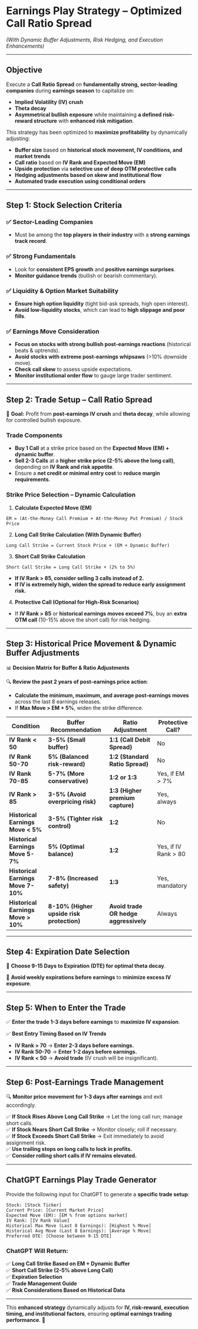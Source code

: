 # **Earnings Play Strategy – Optimized Call Ratio Spread**
*(With Dynamic Buffer Adjustments, Risk Hedging, and Execution Enhancements)*

---

## **Objective**
Execute a **Call Ratio Spread** on **fundamentally strong, sector-leading companies** during **earnings season** to capitalize on:

- **Implied Volatility (IV) crush**
- **Theta decay**
- **Asymmetrical bullish exposure**
while maintaining **a defined risk-reward structure** with **enhanced risk mitigation**.

This strategy has been optimized to **maximize profitability** by dynamically adjusting:

- **Buffer size** based on **historical stock movement, IV conditions, and market trends**
- **Call ratio** based on **IV Rank and Expected Move (EM)**
- **Upside protection** via **selective use of deep OTM protective calls**
- **Hedging adjustments based on skew and institutional flow**
- **Automated trade execution using conditional orders**

---

## **Step 1: Stock Selection Criteria**

### ✅ **Sector-Leading Companies**
- Must be among the **top players in their industry** with a **strong earnings track record**.

### ✅ **Strong Fundamentals**
- Look for **consistent EPS growth** and **positive earnings surprises**.
- **Monitor guidance trends** (bullish or bearish commentary).

### ✅ **Liquidity & Option Market Suitability**
- **Ensure high option liquidity** (tight bid-ask spreads, high open interest).
- **Avoid low-liquidity stocks**, which can lead to **high slippage and poor fills**.

### ✅ **Earnings Move Consideration**
- **Focus on stocks with strong bullish post-earnings reactions** (historical beats & uptrends).
- **Avoid stocks with extreme post-earnings whipsaws** (>10% downside move).
- **Check call skew** to assess upside expectations.
- **Monitor institutional order flow** to gauge large trader sentiment.

---

## **Step 2: Trade Setup – Call Ratio Spread**

📌 **Goal:** Profit from **post-earnings IV crush** and **theta decay**, while allowing for controlled bullish exposure.

### **Trade Components**
- **Buy 1 Call** at a strike price based on the **Expected Move (EM) + dynamic buffer**.
- **Sell 2-3 Calls** at a **higher strike price (2-5% above the long call)**, depending on **IV Rank and risk appetite**.
- Ensure a **net credit or minimal entry cost** to **reduce margin requirements**.

### **Strike Price Selection – Dynamic Calculation**

1. **Calculate Expected Move (EM)**

```
EM = (At-the-Money Call Premium + At-the-Money Put Premium) / Stock Price
```

2. **Long Call Strike Calculation (With Dynamic Buffer)**

```
Long Call Strike = Current Stock Price + (EM + Dynamic Buffer)
```


3. **Short Call Strike Calculation**

```
Short Call Strike = Long Call Strike + (2% to 5%)
```


- **If IV Rank > 85, consider selling 3 calls instead of 2.**
- **If IV is extremely high, widen the spread to reduce early assignment risk.**

4. **Protective Call (Optional for High-Risk Scenarios)**
- If **IV Rank > 85** or **historical earnings moves exceed 7%**, buy an **extra OTM call** (10-15% above the short call) for risk hedging.

---

## **Step 3: Historical Price Movement & Dynamic Buffer Adjustments**

📊 **Decision Matrix for Buffer & Ratio Adjustments**

🔍 **Review the past 2 years of post-earnings price action**:
- **Calculate the minimum, maximum, and average post-earnings moves** across the last 8 earnings releases.
- If **Max Move > EM + 5%**, widen the strike difference.

| **Condition**                      | **Buffer Recommendation**                   | **Ratio Adjustment**                  | **Protective Call?**  |
| ---------------------------------- | ------------------------------------------- | ------------------------------------- | -------------------- |
| **IV Rank < 50**                   | **3-5% (Small buffer)**                     | **1:1 (Call Debit Spread)**            | No                   |
| **IV Rank 50-70**                  | **5% (Balanced risk-reward)**               | **1:2 (Standard Ratio Spread)**       | No                   |
| **IV Rank 70-85**                  | **5-7% (More conservative)**                | **1:2 or 1:3**                        | Yes, if EM > 7%      |
| **IV Rank > 85**                   | **3-5% (Avoid overpricing risk)**           | **1:3 (Higher premium capture)**      | Yes, always          |
| **Historical Earnings Move < 5%**  | **3-5% (Tighter risk control)**             | **1:2**                               | No                   |
| **Historical Earnings Move 5-7%**  | **5% (Optimal balance)**                    | **1:2**                               | Yes, if IV Rank > 80 |
| **Historical Earnings Move 7-10%** | **7-8% (Increased safety)**                 | **1:3**                               | Yes, mandatory       |
| **Historical Earnings Move > 10%** | **8-10% (Higher upside risk protection)** | **Avoid trade OR hedge aggressively** | Always               |

---

## **Step 4: Expiration Date Selection**
📅 **Choose 9-15 Days to Expiration (DTE) for optimal theta decay**.

🚫 **Avoid weekly expirations before earnings** to **minimize excess IV exposure**.

---

## **Step 5: When to Enter the Trade**
✅ **Enter the trade 1-3 days before earnings** to **maximize IV expansion**.

✅ **Best Entry Timing Based on IV Trends**
- **IV Rank > 70** → **Enter 2-3 days before earnings.**
- **IV Rank 50-70** → **Enter 1-2 days before earnings.**
- **IV Rank < 50** → **Avoid trade** (IV crush will be insignificant).

---

## **Step 6: Post-Earnings Trade Management**
🔍 **Monitor price movement for 1-3 days after earnings** and exit accordingly.

✅ **If Stock Rises Above Long Call Strike** → Let the long call run; manage short calls.  
✅ **If Stock Nears Short Call Strike** → Monitor closely; roll if necessary.  
✅ **If Stock Exceeds Short Call Strike** → Exit immediately to avoid assignment risk.  
✅ **Use trailing stops on long calls to lock in profits.**  
✅ **Consider rolling short calls if IV remains elevated.**  

---

## **ChatGPT Earnings Play Trade Generator**
Provide the following input for ChatGPT to generate a **specific trade setup**:

```
Stock: [Stock Ticker]
Current Price: [Current Market Price]
Expected Move (EM): [EM % from options market]
IV Rank: [IV Rank Value]
Historical Max Move (Last 8 Earnings): [Highest % Move]
Historical Avg Move (Last 8 Earnings): [Average % Move]
Preferred DTE: [Choose between 9-15 DTE]
```


### **ChatGPT Will Return:**
✅ **Long Call Strike Based on EM + Dynamic Buffer**  
✅ **Short Call Strike (2-5% above Long Call)**  
✅ **Expiration Selection**  
✅ **Trade Management Guide**  
✅ **Risk Considerations Based on Historical Data**  

---

This **enhanced strategy** dynamically adjusts for **IV, risk-reward, execution timing, and institutional factors**, ensuring **optimal earnings trading performance**. 🚀
